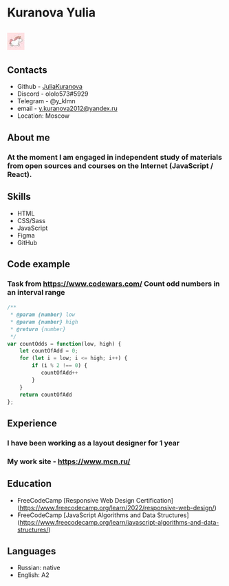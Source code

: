 # Kuranova Yulia
## ![icon](./icon.jpg)
## Contacts
* Github - [JuliaKuranova](https://github.com/JuliaKuranova)
* Discord - ololo573#5929
* Telegram - @y_klmn
* email - y.kuranova2012@yandex.ru
* Location: Moscow
## About me
### At the moment I am engaged in independent study of materials from open sources and courses on the Internet (JavaScript / React).
## Skills
* HTML
* CSS/Sass
* JavaScript
* Figma
* GitHub
## Code example
### Task from https://www.codewars.com/ Count odd numbers in an interval range
```javascript
/**
 * @param {number} low
 * @param {number} high
 * @return {number}
 */
var countOdds = function(low, high) {
    let countOfAdd = 0;
    for (let i = low; i <= high; i++) {
        if (i % 2 !== 0) {
           countOfAdd++
        }
    }
    return countOfAdd
};
```
## Experience
### I have been working as a layout designer for 1 year
### My work site - https://www.mcn.ru/
## Education
* FreeCodeCamp [Responsive Web Design Certification] (https://www.freecodecamp.org/learn/2022/responsive-web-design/)
* FreeCodeCamp [JavaScript Algorithms and Data Structures] (https://www.freecodecamp.org/learn/javascript-algorithms-and-data-structures/)
## Languages
* Russian: native
* English: A2



